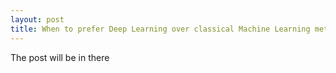 ```yaml
---
layout: post
title: When to prefer Deep Learning over classical Machine Learning methods
---
```


The post will be in there

